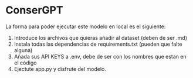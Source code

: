 # ConserGPT

La forma para poder ejecutar este modelo en local es el siguiente:

1. Introduce los archivos que quieras añadir al dataset (deben de ser .md)
2. Instala todas las dependencias de requirements.txt (pueden que falte alguna)
3. Añada sus API KEYS a .env, debe de ser con los nombres que estan en el código 
4. Ejectute app.py y disfrute del modelo.
